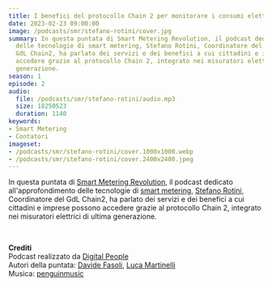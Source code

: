 ```yaml
---
title: I benefici del protocollo Chain 2 per monitorare i consumi elettrici
date: 2023-02-23 09:00:00
image: /podcasts/smr/stefano-rotini/cover.jpg
summary: In questa puntata di Smart Metering Revolution, il podcast dedicato all'approfondimento
  delle tecnologie di smart metering, Stefano Rotini, Coordinatore del
  GdL Chain2, ha parlato dei servizi e dei benefici a cui cittadini e imprese possono
  accedere grazie al protocollo Chain 2, integrato nei misuratori elettrici di ultima
  generazione.
season: 1
episode: 2
audio:
  file: /podcasts/smr/stefano-rotini/audio.mp3
  size: 18250523
  duration: 1140
keywords:
- Smart Metering
- Contatori
imageset:
- /podcasts/smr/stefano-rotini/cover.1000x1000.webp
- /podcasts/smr/stefano-rotini/cover.2400x2400.jpeg
---
```


In questa puntata di [Smart Metering Revolution](https://www.innovabilitycircle.com/suom-2023/), il podcast dedicato all'approfondimento delle tecnologie di [smart metering](https://smg-anie.it/), [Stefano Rotini](https://www.linkedin.com/in/stefanorotini), Coordinatore del GdL Chain2, ha parlato dei servizi e dei benefici a cui cittadini e imprese possono accedere grazie al protocollo Chain 2, integrato nei misuratori elettrici di ultima generazione.

<br>

**Crediti**<br>
Podcast realizzato da [Digital People](https://w3id.org/digitalpeople)<br>
Autori della puntata: [Davide Fasoli](https://www.linkedin.com/in/davide-fasoli-2b3246179/), [Luca Martinelli](https://www.linkedin.com/in/luca-martinelli/)<br>
Musica: [penguinmusic](https://pixabay.com/users/penguinmusic-24940186/)